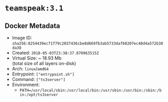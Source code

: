 # `teamspeak:3.1`

## Docker Metadata

- Image ID: `sha256:8254439ec71f79c2037436cbe8d669fb3ab5733daf68207ec40d4a572b30da38`
- Created: `2018-05-03T23:38:37.070963515Z`
- Virtual Size: ~ 18.93 Mb  
  (total size of all layers on-disk)
- Arch: `linux`/`amd64`
- Entrypoint: `["entrypoint.sh"]`
- Command: `["ts3server"]`
- Environment:
  - `PATH=/usr/local/sbin:/usr/local/bin:/usr/sbin:/usr/bin:/sbin:/bin:/opt/ts3server`
